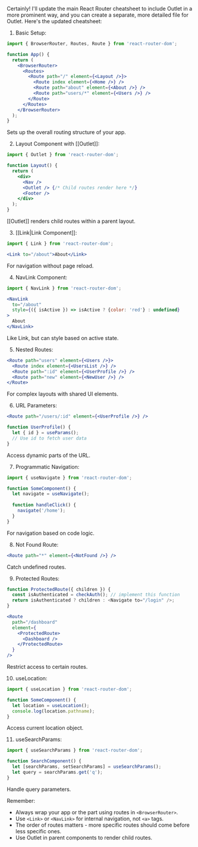 
Certainly! I'll update the main React Router cheatsheet to include Outlet in a more prominent way, and you can create a separate, more detailed file for Outlet. Here's the updated cheatsheet:

1. Basic Setup:
```jsx
import { BrowserRouter, Routes, Route } from 'react-router-dom';

function App() {
  return (
    <BrowserRouter>
      <Routes>
        <Route path="/" element={<Layout />}>
          <Route index element={<Home />} />
          <Route path="about" element={<About />} />
          <Route path="users/*" element={<Users />} />
        </Route>
      </Routes>
    </BrowserRouter>
  );
}
```
Sets up the overall routing structure of your app.

2. Layout Component with [[Outlet]]:
```jsx
import { Outlet } from 'react-router-dom';

function Layout() {
  return (
    <div>
      <Nav />
      <Outlet /> {/* Child routes render here */}
      <Footer />
    </div>
  );
}
```
[[Outlet]] renders child routes within a parent layout.

3. [[Link|Link Component]]:
```jsx
import { Link } from 'react-router-dom';

<Link to="/about">About</Link>
```
For navigation without page reload.

4. NavLink Component:
```jsx
import { NavLink } from 'react-router-dom';

<NavLink 
  to="/about"
  style={({ isActive }) => isActive ? {color: 'red'} : undefined}
>
  About
</NavLink>
```
Like Link, but can style based on active state.

5. Nested Routes:
```jsx
<Route path="users" element={<Users />}>
  <Route index element={<UsersList />} />
  <Route path=":id" element={<UserProfile />} />
  <Route path="new" element={<NewUser />} />
</Route>
```
For complex layouts with shared UI elements.

6. URL Parameters:
```jsx
<Route path="/users/:id" element={<UserProfile />} />

function UserProfile() {
  let { id } = useParams();
  // Use id to fetch user data
}
```
Access dynamic parts of the URL.

7. Programmatic Navigation:
```jsx
import { useNavigate } from 'react-router-dom';

function SomeComponent() {
  let navigate = useNavigate();
  
  function handleClick() {
    navigate('/home');
  }
}
```
For navigation based on code logic.

8. Not Found Route:
```jsx
<Route path="*" element={<NotFound />} />
```
Catch undefined routes.

9. Protected Routes:
```jsx
function ProtectedRoute({ children }) {
  const isAuthenticated = checkAuth(); // implement this function
  return isAuthenticated ? children : <Navigate to="/login" />;
}

<Route
  path="/dashboard"
  element={
    <ProtectedRoute>
      <Dashboard />
    </ProtectedRoute>
  }
/>
```
Restrict access to certain routes.

10. useLocation:
```jsx
import { useLocation } from 'react-router-dom';

function SomeComponent() {
  let location = useLocation();
  console.log(location.pathname);
}
```
Access current location object.

11. useSearchParams:
```jsx
import { useSearchParams } from 'react-router-dom';

function SearchComponent() {
  let [searchParams, setSearchParams] = useSearchParams();
  let query = searchParams.get('q');
}
```
Handle query parameters.

Remember: 
- Always wrap your app or the part using routes in `<BrowserRouter>`.
- Use `<Link>` or `<NavLink>` for internal navigation, not `<a>` tags.
- The order of routes matters - more specific routes should come before less specific ones.
- Use Outlet in parent components to render child routes.
